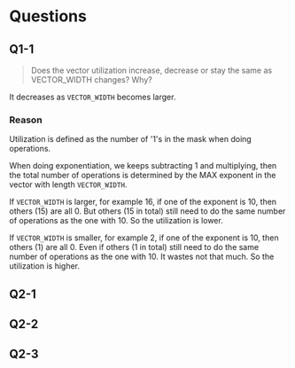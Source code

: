 # Questions
## Q1-1
> Does the vector utilization increase, decrease or stay the same as VECTOR_WIDTH changes? Why?

It decreases as `VECTOR_WIDTH` becomes larger.

### Reason
Utilization is defined as the number of '1's in the mask when doing operations. 

When doing exponentiation, we keeps subtracting 1 and multiplying, then the total number of operations is determined by the MAX exponent in the vector with length `VECTOR_WIDTH`.

If `VECTOR_WIDTH` is larger, for example 16, if one of the exponent is 10, then others (15) are all 0. 
But others (15 in total) still need to do the same number of operations as the one with 10. So the utilization is lower.

If `VECTOR_WIDTH` is smaller, for example 2, if one of the exponent is 10, then others (1) are all 0. 
Even if others (1 in total) still need to do the same number of operations as the one with 10. It wastes not that much. So the utilization is higher.

## Q2-1

## Q2-2

## Q2-3
